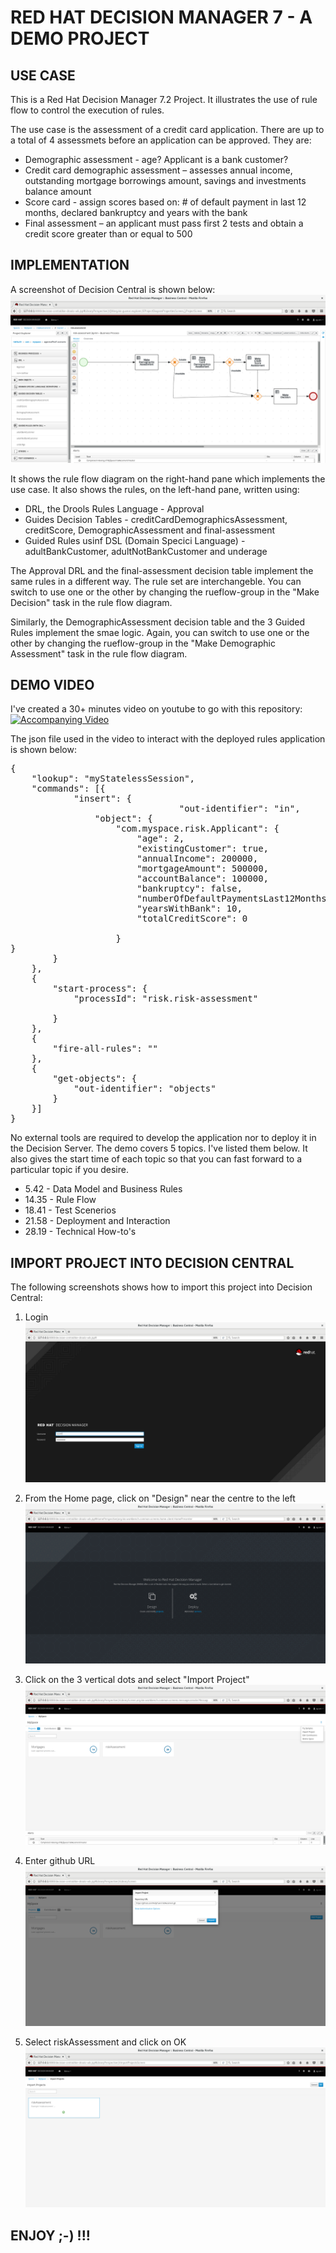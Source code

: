 # RED HAT DECISION MANAGER 7 - A DEMO PROJECT

## USE CASE

This is a Red Hat Decision Manager 7.2 Project. It illustrates the use of rule flow to control the execution of rules.

The use case is the assessment of a credit card application. There are up to a total of 4 assessmets before an application can be approved. They are:

* Demographic assessment - age? Applicant is a bank customer?
* Credit card demographic assessment – assesses annual income, outstanding mortgage borrowings amount, savings and investments balance amount
* Score card - assign scores based on: # of default payment in last 12 months, declared bankruptcy and years with the bank
* Final assessment – an applicant must pass first 2 tests and obtain a credit score greater than or equal to 500

## IMPLEMENTATION

A screenshot of Decision Central is shown below:
![decision-central](images/decision-central.png "Decision Central")

It shows the rule flow diagram on the right-hand pane which implements the use case. It also shows the rules, on the left-hand pane, written using:

* DRL, the Drools Rules Language - Approval
* Guides Decision Tables - creditCardDemographicsAssessment, creditScore, DemographicAssessment and final-assessment
* Guided Rules usinf DSL (Domain Specici Language) - adultBankCustomer, adultNotBankCustomer and underage

The Approval DRL and the final-assessment decision table implement the same rules in a different way. The rule set are interchangeble. You can switch to use one or the other by changing the rueflow-group in the "Make Decision" task in the rule flow diagram.

Similarly, the DemographicAssessment decision table and the 3 Guided Rules implement the smae logic. Again, you can switch to use one or the other by changing the rueflow-group in the "Make Demographic Assessment" task in the rule flow diagram.

## DEMO VIDEO

I've created a 30+ minutes video on youtube to go with this repository:
[![Accompanying Video](http://img.youtube.com/vi/JVVDLGt2jF8/0.jpg)](http://www.youtube.com/watch?v=JVVDLGt2jF8&feature=youtu.be)

The json file used in the video to interact with the deployed rules application is shown below:
<pre>
{
	"lookup": "myStatelessSession",
	"commands": [{
			"insert": {
                                "out-identifier": "in",
				"object": {
					"com.myspace.risk.Applicant": {
						"age": 2,
						"existingCustomer": true,
						"annualIncome": 200000,
						"mortgageAmount": 500000,
						"accountBalance": 100000,
						"bankruptcy": false,
						"numberOfDefaultPaymentsLast12Months": 5,
						"yearsWithBank": 10,
						"totalCreditScore": 0

					}
}
		}
	},
	{
		"start-process": {
			"processId": "risk.risk-assessment"

		}
	},
	{
		"fire-all-rules": ""
	},
	{
		"get-objects": {
			"out-identifier": "objects"
		}
	}]
}
</pre>

No external tools are required to develop the application nor to deploy it in the Decision Server. The demo covers 5 topics. I've listed them below. It also gives the start time of each topic so that you can fast forward to a particular topic if you desire.

*  5.42 - Data Model and Business Rules
* 14.35 - Rule Flow
* 18.41 - Test Scenerios
* 21.58 - Deployment and Interaction
* 28.19 - Technical How-to's

## IMPORT PROJECT INTO DECISION CENTRAL

The following screenshots shows how to import this project into Decision Central:
1. Login
![login](images/login.png "login")

2. From the Home page, click on "Design" near the centre to the left
![home-page](images/home-page.png "home-page")

3. Click on the 3 vertical dots and select "Import Project"
![import-project](images/import-project.png "import-project")

4. Enter github URL
![enter-url](images/enter-url.png "enter-url")

5. Select riskAssessment and click on OK
![complete-import](images/complete-import.png "complete-import")

## ENJOY ;-) !!! 
